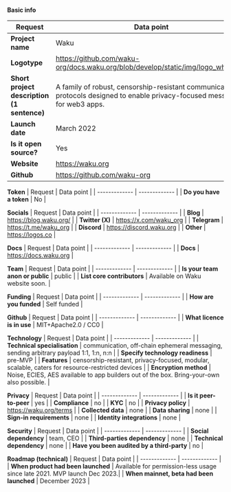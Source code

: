 **Basic info**

| Request  | Data point | 
| ------------- | ------------- |
| **Project name**  | Waku |
| **Logotype**  | https://github.com/waku-org/docs.waku.org/blob/develop/static/img/logo_white.svg |
| **Short project description (1 sentence)** | A family of robust, censorship-resistant communication protocols designed to enable privacy-focused messaging for web3 apps. |
| **Launch date** | March 2022  |
| **Is it open source?** | Yes |
| **Website**  | https://waku.org |
| **Github**  | https://github.com/waku-org |

**Token**
| Request  | Data point | 
| ------------- | ------------- |
| **Do you have a token** | No |

**Socials**
| Request  | Data point | 
| ------------- | ------------- |
| **Blog** | https://blog.waku.org/ |
| **Twitter (X)** | https://x.com/waku_org |
| **Telegram** | https://t.me/waku_org |
| **Discord** | https://discord.waku.org |
| **Other** | https://logos.co |

**Docs**
| Request  | Data point | 
| ------------- | ------------- |
| **Docs** | https://docs.waku.org |

**Team**
| Request  | Data point | 
| ------------- | ------------- |
| **Is your team anon or public**  | public | 
| **List core contributors** | Available on Waku website soon. |

**Funding**
| Request  | Data point | 
| ------------- | ------------- |
| **How are you funded**  | Self funded |

**Github**
| Request  | Data point | 
| ------------- | ------------- |
| **What licence is in use**  | MIT+Apache2.0 / CC0 | 

**Technology**
| Request  | Data point | 
| ------------- | ------------- |
| **Technical specialisation**  | communication, off-chain ephemeral messaging, sending arbitrary payload 1:1, 1:n, n:n | 
| **Specify technology readiness**  | pre-MVP | 
| **Features**  | censorship-resistant, privacy-focused, modular, scalable, caters for resource-restricted devices | 
| **Encryption method**  | Noise, ECIES, AES available to app builders out of the box. Bring-your-own also possible. | 

**Privacy**
| Request  | Data point | 
| ------------- | ------------- |
| **Is it peer-to-peer**  | yes | 
| **Compliance**  | no |
| **KYC**  | no |
| **Privacy policy** | https://waku.org/terms |
| **Collected data**  | none |
| **Data sharing** | none |
| **Sign-in requirements** | none |
| **Identity integrations** | none |

**Security**
| Request  | Data point | 
| ------------- | ------------- |
| **Social dependency**  | team, CEO |
| **Third-parties dependency** | none |
| **Technical dependency** | none |
| **Have you been audited by a third-party** | no |

**Roadmap (technical)** 
| Request  | Data point | 
| ------------- | ------------- |
| **When product had been launched** | Available for permission-less usage since late 2021. MVP launch Dec 2023.|
| **When mainnet, beta had been launched**  | December 2023 |
